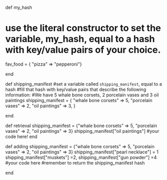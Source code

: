 def my_hash
  # use the literal constructor to set the variable, my_hash, equal to a hash with key/value pairs of your choice.
  fav_food = { "pizza" => "pepperoni"}

end


def shipping_manifest
  #set a variable called `shipping_manifest`, equal to a hash
  #fill that hash with key/value pairs that describe the following information:
  #We have 5 whale bone corsets, 2 porcelain vases and 3 oil paintings
  shipping_manifest = {
                        "whale bone corsets" => 5,
                        "porcelain vases" => 2,
                        "oil paintings" => 3,
                      }

end

def retrieval
  shipping_manifest = {"whale bone corsets" => 5, "porcelain vases" => 2, "oil paintings" => 3}
  shipping_manifest["oil paintings"]
  #your code here!
end

def adding
  shipping_manifest = {"whale bone corsets" => 5, "porcelain vases" => 2, "oil paintings" => 3}
  shipping_manifest["pearl necklace"] = 1
  shipping_manifest["muskets"] =2,
  shipping_manifest["gun powder"] =4
  #your code here
  #remember to return the shipping_manifest hash

end
